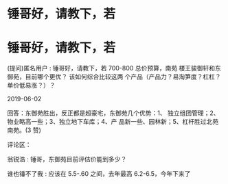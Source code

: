 # 锤哥好，请教下，若

# 锤哥好，请教下，若

(提问)匿名用户 : 锤哥好，请教下，若 700-800 总价预算，南苑 楼王骏御轩和东御苑，目前哪个更优？ 该如何综合比较这两 个产品（产品力？易淘笋度？杠杠？单价低易涨？）？

2019-06-02

回答：东御苑胜出，反正都是超豪宅，东御苑几个优势：1、 独立组团管理；2、物业略高一些；3、独立地下车库；4、产 品新一些、园林新；5、杠杆胜过北苑南苑。(3 赞)

评论区：

翁锐浩 : 锤哥，东御苑目前评估价能到多少？

谁也锤不了我 : 应该在 5.5-.60 之间，去年最高 6.2-6.5，今年下来了